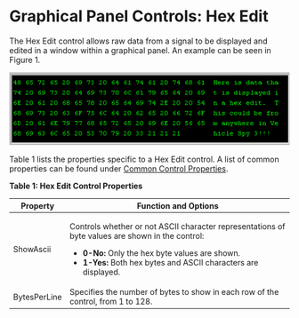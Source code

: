 # Graphical Panel Controls: Hex Edit

The Hex Edit control allows raw data from a signal to be displayed and edited in a window within a graphical panel. An example can be seen in Figure 1.

![Figure 1: A Hex Edit control displaying data from a signal (with ASCII characters). Changes made here will propagate to the signal value.](../../../../.gitbook/assets/gpctrlHexEdit.gif)

Table 1 lists the properties specific to a Hex Edit control. A list of common properties can be found under [Common Control Properties](graphical-panel-controls-common-control-properties.md).

**Table 1: Hex Edit Control Properties**

| Property     | Function and Options                                                                                                                                                                                                                                                   |
| ------------ | ---------------------------------------------------------------------------------------------------------------------------------------------------------------------------------------------------------------------------------------------------------------------- |
| ShowAscii    | <p>Controls whether or not ASCII character representations of byte values are shown in the control:</p><ul><li><strong>0-No:</strong> Only the hex byte values are shown.</li><li><strong>1-Yes:</strong> Both hex bytes and ASCII characters are displayed.</li></ul> |
| BytesPerLine | Specifies the number of bytes to show in each row of the control, from 1 to 128.                                                                                                                                                                                       |
